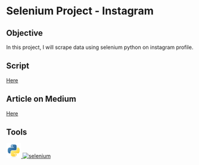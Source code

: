 # Selenium Project - Instagram

<h2>Objective</h2>
In this project, I will scrape data using selenium python on instagram  profile.

<h2>Script</h2>

[Here](https://github.com/arrlanyhars/selenium-instagram/blob/main/script_medium.py)

<h2>Article on Medium</h2>

[Here](https://medium.com/analytics-vidhya/web-scraping-instagram-with-selenium-python-b8e77af32ad4?source=user_profile---------0----------------------------)

<h2>Tools</h2>
<a href="https://www.python.org" target="_blank" rel="noreferrer"> <img src="https://raw.githubusercontent.com/devicons/devicon/master/icons/python/python-original.svg" alt="python" width="40" height="40"/> </a> <a href="https://www.selenium.dev" target="_blank" rel="noreferrer"> <img src="https://raw.githubusercontent.com/detain/svg-logos/780f25886640cef088af994181646db2f6b1a3f8/svg/selenium-logo.svg" alt="selenium" width="40" height="40"/> </a>
